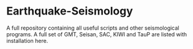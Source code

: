 # Earthquake-Seismology
A full repository containing all useful scripts and other seismological programs.
A full set of GMT, Seisan, SAC, KIWI and TauP are listed with installation here.
